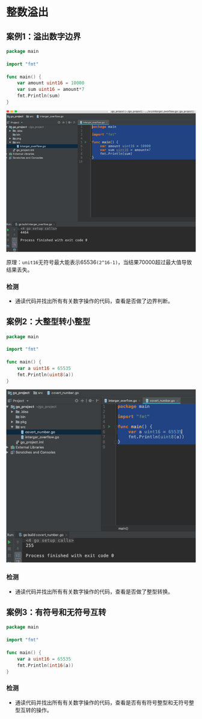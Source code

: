 # 整数溢出

## 案例1：溢出数字边界<div id="intOverFlow1"></div>

```go
package main

import "fmt"

func main() {
	var amount uint16 = 10000
	var sum uint16 = amount*7
	fmt.Println(sum)
}
```

![](./img/1.png)
	
原理：`unit16`无符号最大能表示65536`(2^16-1)`，当结果70000超过最大值导致结果丢失。

### 检测

- 通读代码并找出所有有关数字操作的代码，查看是否做了边界判断。

## 案例2：大整型转小整型<div id="IntOverFlow2"></div>

```go
package main

import "fmt"

func main() {
	var a uint16 = 65535
	fmt.Println(uint8(a))
}
```

![](./img/2.png)

### 检测

- 通读代码并找出所有有关数字操作的代码，查看是否做了整型转换。

## 案例3：有符号和无符号互转<div id="intOverFlow3"></div>

```go
package main

import "fmt"

func main() {
	var a uint16 = 65535
	fmt.Println(int16(a))
}
```

### 检测

- 通读代码并找出所有有关数字操作的代码，查看是否有有符号整型和无符号整型互转的操作。

